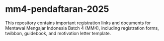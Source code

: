 # mm4-pendaftaran-2025
This repository contains important registration links and documents for Mentawai Mengajar Indonesia Batch 4 (MM4), including registration forms, twibbon, guidebook, and motivation letter template.
